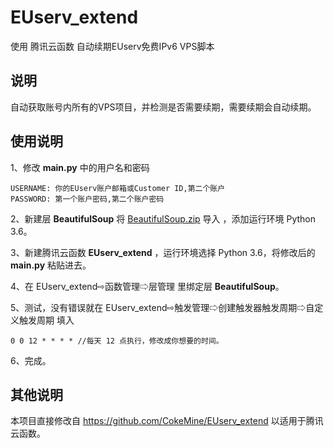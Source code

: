 # EUserv_extend
使用 腾讯云函数 自动续期EUserv免费IPv6 VPS脚本

## 说明

自动获取账号内所有的VPS项目，并检测是否需要续期，需要续期会自动续期。

## 使用说明

1、修改 **main.py** 中的用户名和密码

```
USERNAME: 你的EUserv账户邮箱或Customer ID,第二个账户
PASSWORD: 第一个账户密码,第二个账户密码
```

2、新建层 **BeautifulSoup** 将 [BeautifulSoup.zip](https://github.com/o0oo0ooo0/EUserv_extend/raw/main/BeautifulSoup.zip) 导入 ，添加运行环境 Python 3.6。

3、新建腾讯云函数 **EUserv_extend** ，运行环境选择 Python 3.6，将修改后的 **main.py** 粘贴进去。

4、在 EUserv_extend⇨函数管理⇨层管理 里绑定层 **BeautifulSoup**。

5、测试，没有错误就在 EUserv_extend⇨触发管理⇨创建触发器触发周期⇨自定义触发周期 填入

```
0 0 12 * * * * //每天 12 点执行，修改成你想要的时间。
```
6、完成。

## 其他说明

本项目直接修改自 https://github.com/CokeMine/EUserv_extend 以适用于腾讯云函数。
